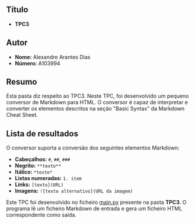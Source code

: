 ## Título

- **TPC3**

## Autor

- **Nome:** Alexandre Arantes Dias  
- **Número:** A103994  

## Resumo  

Esta pasta diz respeito ao TPC3. Neste TPC, foi desenvolvido um pequeno conversor de Markdown para HTML. O conversor é capaz de interpretar e converter os elementos descritos na seção "Basic Syntax" da Markdown Cheat Sheet.

## Lista de resultados

O conversor suporta a conversão dos seguintes elementos Markdown:
- **Cabeçalhos:** `#`, `##`, `###`
- **Negrito:** `**texto**`
- **Itálico:** `*texto*`
- **Listas numeradas:** `1. item`
- **Links:** `[texto](URL)`
- **Imagens:** `![texto alternativo](URL da imagem)`

Este TPC foi desenvolvido no ficheiro [main.py](main.py) presente na pasta **TPC3**. O programa lê um ficheiro Markdown de entrada e gera um ficheiro HTML correspondente como saída.

